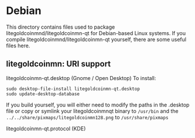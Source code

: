
Debian
====================
This directory contains files used to package litegoldcoinmnd/litegoldcoinmn-qt
for Debian-based Linux systems. If you compile litegoldcoinmnd/litegoldcoinmn-qt yourself, there are some useful files here.

## litegoldcoinmn: URI support ##


litegoldcoinmn-qt.desktop  (Gnome / Open Desktop)
To install:

	sudo desktop-file-install litegoldcoinmn-qt.desktop
	sudo update-desktop-database

If you build yourself, you will either need to modify the paths in
the .desktop file or copy or symlink your litegoldcoinmnqt binary to `/usr/bin`
and the `../../share/pixmaps/litegoldcoinmn128.png` to `/usr/share/pixmaps`

litegoldcoinmn-qt.protocol (KDE)

